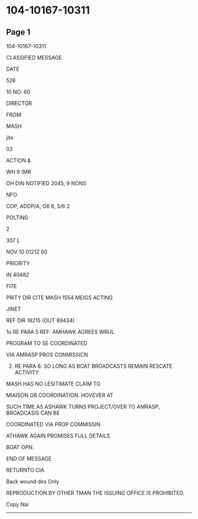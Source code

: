 # 104-10167-10311

## Page 1

104-10167-10311

CLASSIFIED MESSAGE

DATE

526

10 NO: 60

DIRECTOR

FROM

MASH

jite

03

ACTION &

WH 9 (MR

OH DIN NOTIFIED 2045, 9 NONS

NFO

COP, ADDP/A, O6 6, 5/6 2

POLTiNG

2

307 L

NOV 10 0121Z 60

PRIORITY

IN 40482

FI7E

PRITY DIR CITE MASH 1554 MEIGS ACTING

JINET

REF DIR 18215 (OUT 89434)

1o RE PARA 5 REF: AMHAWK AGREES WRUL

PROGRAM TO SE COORDINATED

VIA AMRASP PROS CONMISSICN

2. RE PARA 6: SO LONG AS BOAT BROADCASTS REMAIN RESCATE ACTIVITY

MASH HAS NO LESITIMATE CLAIM TO

MIAISON OR COORDINATION. HOVEVER AT

SUCH TIME AS ASHAWK TURNS PROJECT/OVER TO AMRASP, BROADCASIS CAN BE

COORDINATED VIA PROP COMMISSIN

ATHAWK AGAIN PROMISES FULL DETAILS

BOAT OPN.

END OF MESSAGE

RETURNTO CIA

Back wound des Only

REPRODUCTION BY OTHER TMAN THE ISSUING OFFICE IS PROHIBITED.

Copy Nai

---

